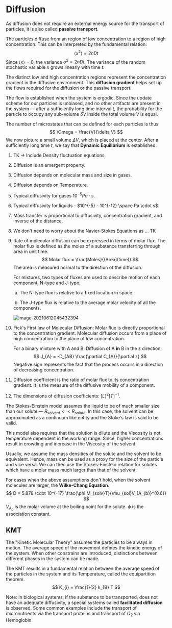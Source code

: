 # Diffusion

As diffusion does not require an external energy source for the transport of particles, it is also called **passive transport**.

The particles diffuse from an region of low concentration to a region of high concentration. This can be interpreted by the fundamental relation:
$$
\langle x^{2} \rangle = 2nDt
$$
Since $\langle x \rangle = 0$, the variance $\sigma^{2} = 2nDt$. The variance of the random stochastic variable $x$ grows linearly with time $t$.

The distinct low and high concentration regions represent the concentration gradient in the diffusive environment. This **diffusion gradient** helps set up the flows required for the diffusion or the passive transport.

The flow is established when the system is ergodic. Since the update scheme for our particles is unbiased, and no other artifacts are present in the system — after a sufficiently long time interval $t$, the probability for the particle to occupy any sub-volume $\delta V$ inside the total volume $V$ is equal. 

The number  of microstates that can be defined for each particles is thus:
$$
\Omega = \frac{V}{\delta V}
$$
We now picture a small volume $\Delta V$, which is placed at the center. After a sufficiently long time $t$, we say that **Dynamic Equilibrium** is established. 



1. TK → Include Density fluctuation equations.

2. Diffusion is an emergent property.

3. Diffusion depends on molecular mass and size in gases.

4. Diffusion depends on Temperature.

5. Typical diffusivity for gases $10^{-5} Pa \cdot s$.

6. Typical diffusivity for liquids - $10^{-5} - 10^{-12} \space Pa \cdot s$.

7. Mass transfer is proportional to diffusivity, concentration gradient, and inverse of the distance. 

8. We don't need to worry about the Navier-Stokes Equations as ... TK

9. Rate of molecular diffusion can be expressed in terms of molar flux. The molar flux is defined as the moles of a substance transferring through area in unit time.
   $$
   Molar flux = \frac{Moles}{(Area)(time)}
   $$
   The area is measured normal to the direction of the diffusion.

   For mixtures, two types of fluxes are used to describe motion of each component, N-type and J-type.

   ​	a.	The N-type flux is relative to a fixed location in space.

   ​	b. The J-type flux is relative to the average molar velocity of all the components.

   ![image-20210612045432394](C:\Users\Yatharth_Nitro\AppData\Roaming\Typora\typora-user-images\image-20210612045432394.png)

10. Fick's First law of Molecular Diffusion: Molar flux is directly proportional to the concentration gradient. Molecular diffusion occurs from a place of high concentration to the place of low concentration.

    For a binary mixture with A and B. Diffusion of A **in** B in the z direction:
    $$
    J_{A} = -D_{AB} \frac{\partial C_{A}}{\partial z}
    $$
    Negative sign represents the fact that the process occurs in a direction of decreasing concentration.

11. Diffusion coefficient is the ratio of molar flux to its concentration gradient. It is the measure of the diffusive mobility of a component.

12. The dimensions of diffusion coefficients: $[L]^{2}[T]^{-1}$.

The Stokes-Einstein model assumes the liquid to be of much smaller size than our solute — $R_{solvent} << R_{solute}$.  In this case, the solvent can be approximated as a continuum like entity and the Stoke's law is said to be valid. 

This model also requires that the solution is dilute and the Viscosity is not temperature dependent in the working range. Since, higher concentrations result in crowding and increase in the Viscosity of the solvent. 

Usually, we assume the mass densities of the solute and the solvent to be equivalent. Hence, mass can be used as a proxy for the size of the particle and vice versa. We can then use the Stokes-Einstein relation for solutes which have a molar mass much larger than that of the solvent.



For cases when the above assumptions don't hold, when the solvent molecules are larger, the **Wilke-Chang Equation**.
$$
D = 5.878 \cdot 10^{-17} \frac{\phi M_{solv}T}{\mu_{sol}V_{A_{b}}^{0.6}}
$$
 $V_{A_{b}}$ is the molar volume at the boiling point for the solute. $\phi$ is the association constant.





## KMT

The "Kinetic Molecular Theory" assumes the particles to be always in motion. The average speed of the movement defines the kinetic energy of the system. When other constrains are introduced, distinctions between different phases in the system can be made.

The KMT results in a fundamental relation between the average speed of the particles in the system and its Temperature, called the equipartition theorem.
$$
K_{i} = \frac{1}{2} k_{B} T
$$


Note: In biological systems, if the substance to be transported, does not have an adequate diffusivity, a special systems called **facilitated diffusion** is observed. Some common examples include the transport of micronutrients via the transport proteins and  transport of $O_{2}$ via Hemoglobin.







